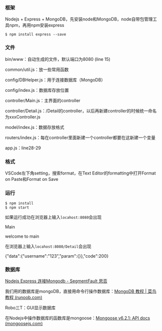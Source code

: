 ### 框架

Nodejs + Express + MongoDB，先安装node和MongoDB，node自带包管理工具npm，再用npm安装express

```shell
$ npm install express --save
```

### 文件

bin/www：自动生成的文件，默认端口为8080 (line 15)

common/util.js：放一些常用函数

config/DBHelper.js：用于连接数据库（MongoDB）

config/index.js：数据库存放位置

controller/Main.js：主界面的controller

controller/Detail.js：/Detail的controller，以后再新建controller的时候统一命名为xxxController.js

model/index.js：数据存放格式

routers/index.js：每在controller里面新建一个controller都要在这新建一个变量

app.js：line28-29

### 格式

VSCode左下角setting，搜索format，在Text Editor的formatting中打开Format on Paste和Format on Save

### 运行

```shell
$ npm install
$ npm start
```

如果运行成功在浏览器上输入`locahost:8080`会出现

Main

welcome to main

在浏览器上输入`locahost:8080/Detail`会出现

{"data":{"username":"123","param":{}},"code":200}

### 数据库

[Nodejs Express 连接Mongodb - SegmentFault 思否](https://segmentfault.com/a/1190000008387379)

我们用的数据库是mongoDB，直接用命令行操作数据库：[MongoDB 教程 | 菜鸟教程 (runoob.com)](https://www.runoob.com/mongodb/mongodb-tutorial.html)

Robo三T：GUI显示数据库

在Nodejs中操作数据库的函数库是mongoose：[Mongoose v6.2.1: API docs (mongoosejs.com)](https://mongoosejs.com/docs/api.html)